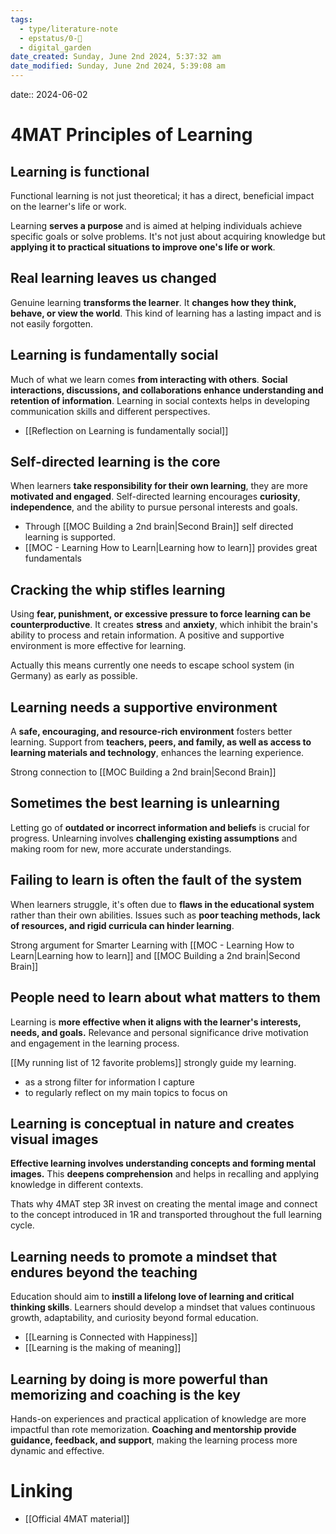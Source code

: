 ```yaml
---
tags:
  - type/literature-note
  - epstatus/0-🌰
  - digital_garden
date_created: Sunday, June 2nd 2024, 5:37:32 am
date_modified: Sunday, June 2nd 2024, 5:39:08 am
---
```

date:: 2024-06-02
# 4MAT Principles of Learning

## Learning is functional
Functional learning is not just theoretical; it has a direct, beneficial impact on the learner's life or work.

Learning **serves a purpose** and is aimed at helping individuals achieve specific goals or solve problems. It's not just about acquiring knowledge but **applying it to practical situations to improve one's life or work**.

## Real learning leaves us changed
Genuine learning **transforms the learner**. It **changes how they think, behave, or view the world**. This kind of learning has a lasting impact and is not easily forgotten.

## Learning is fundamentally social
Much of what we learn comes **from interacting with others**. **Social interactions, discussions, and collaborations enhance understanding and retention of information**. Learning in social contexts helps in developing communication skills and different perspectives.

+ [[Reflection on Learning is fundamentally social]]
## Self-directed learning is the core
When learners **take responsibility for their own learning**, they are more **motivated and engaged**. Self-directed learning encourages **curiosity**, **independence**, and the ability to pursue personal interests and goals.

+ Through [[MOC Building a 2nd brain|Second Brain]] self directed learning is supported. 
+ [[MOC - Learning How to Learn|Learning how to learn]] provides great fundamentals
## Cracking the whip stifles learning
Using **fear, punishment, or excessive pressure to force learning can be counterproductive**. It creates **stress** and **anxiety**, which inhibit the brain's ability to process and retain information. A positive and supportive environment is more effective for learning.

Actually this means currently one needs to escape school system (in Germany) as early as possible.
## Learning needs a supportive environment
A **safe, encouraging, and resource-rich environment** fosters better learning. Support from **teachers, peers, and family, as well as access to learning materials and technology**, enhances the learning experience.

Strong connection to [[MOC Building a 2nd brain|Second Brain]]

## Sometimes the best learning is unlearning
Letting go of **outdated or incorrect information and beliefs** is crucial for progress. Unlearning involves **challenging existing assumptions** and making room for new, more accurate understandings.

## Failing to learn is often the fault of the system
When learners struggle, it's often due to **flaws in the educational system** rather than their own abilities. Issues such as **poor teaching methods, lack of resources, and rigid curricula can hinder learning**.

Strong argument for Smarter Learning with [[MOC - Learning How to Learn|Learning how to learn]] and [[MOC Building a 2nd brain|Second Brain]]
## People need to learn about what matters to them
Learning is **more effective when it aligns with the learner's interests, needs, and goals.** Relevance and personal significance drive motivation and engagement in the learning process.

[[My running list of 12 favorite problems]] strongly guide my learning. 
+ as a strong filter for information I capture
+ to regularly reflect on my main topics to focus on

## Learning is conceptual in nature and creates visual images
**Effective learning involves understanding concepts and forming mental images.** This **deepens comprehension** and helps in recalling and applying knowledge in different contexts.

Thats why 4MAT step 3R invest on creating the mental image and connect to the concept introduced in 1R and transported throughout the full learning cycle.

## Learning needs to promote a mindset that endures beyond the teaching
Education should aim to **instill a lifelong love of learning and critical thinking skills**. Learners should develop a mindset that values continuous growth, adaptability, and curiosity beyond formal education.

+ [[Learning is Connected with Happiness]]
+ [[Learning is the making of meaning]]

## Learning by doing is more powerful than memorizing and coaching is the key
Hands-on experiences and practical application of knowledge are more impactful than rote memorization. **Coaching and mentorship provide guidance, feedback, and support**, making the learning process more dynamic and effective.

# Linking
+ [[Official 4MAT material]]